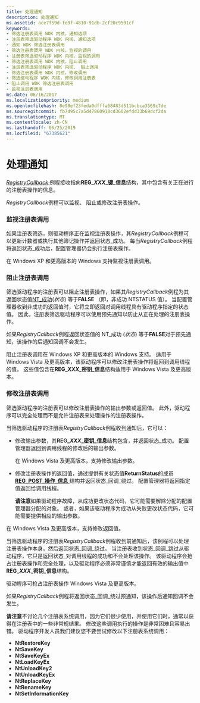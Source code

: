 ```yaml
---
title: 处理通知
description: 处理通知
ms.assetid: ace7f59d-fe9f-4810-91db-2cf20c9591cf
keywords:
- 筛选注册表调用 WDK 内核，通知选项
- 注册表筛选驱动程序 WDK 内核，通知选项
- 通知 WDK 筛选注册表调用
- 筛选注册表调用 WDK 内核，监视的调用
- 注册表筛选驱动程序 WDK 内核，监视的调用
- 筛选注册表调用 WDK 内核，阻止调用
- 注册表筛选驱动程序 WDK 内核、 阻止调用
- 筛选注册表调用 WDK 内核，修改调用
- 筛选驱动程序 WDK 内核，修改调用注册表
- 阻止调用 WDK 筛选注册表调用
- 监视注册表调用
ms.date: 06/16/2017
ms.localizationpriority: medium
ms.openlocfilehash: 8e98ef23feda0dfffa68483d511bcbca3569c7de
ms.sourcegitcommit: fb7d95c7a5d47860918cd3602efdd33b69dcf2da
ms.translationtype: MT
ms.contentlocale: zh-CN
ms.lasthandoff: 06/25/2019
ms.locfileid: "67385621"
---
```

# <a name="handling-notifications"></a>处理通知


[ *RegistryCallback* ](https://docs.microsoft.com/windows-hardware/drivers/ddi/content/wdm/nc-wdm-ex_callback_function)例程接收指向**REG\_*XXX*\_键\_信息**结构，其中包含有关正在进行的注册表操作的信息。

*RegistryCallback*例程可以监视、 阻止或修改注册表操作。

### <a name="monitoring-registry-calls"></a>监视注册表调用

如果注册表筛选，则驱动程序正在监视注册表操作，其*RegistryCallback*例程可以更新计数器或执行其他簿记操作并返回状态\_成功。 每当*RegistryCallback*例程将返回状态\_成功后，配置管理器仍会执行注册表操作。

在 Windows XP 和更高版本的 Windows 支持监视注册表调用。

### <a name="blocking-registry-calls"></a>阻止注册表调用

筛选驱动程序的注册表可以阻止注册表操作，如果其*RegistryCallback*例程为其返回状态值[NT\_成功](using-ntstatus-values.md)(*状态*) 等于**FALSE** （即，非成功 NTSTATUS 值）。 当配置管理器收到非成功的返回值时，它将立即返回对调用线程具有驱动程序指定的状态值。 因此，注册表筛选驱动程序可以使用预先通知以防止从正在处理的注册表操作。

如果*RegistryCallback*例程返回状态值的 NT\_成功 (*状态*) 等于**FALSE**对于预先通知，该操作的后通知回调不会发生。

阻止注册表调用在 Windows XP 和更高版本的 Windows 支持。 适用于 Windows Vista 及更高版本，该驱动程序可以修改注册表操作将返回到调用线程的值。 这些值包含在**REG\_*XXX*\_密钥\_信息**结构适用于 Windows Vista 及更高版本。

### <a name="modifying-registry-calls"></a>修改注册表调用

筛选驱动程序的注册表可以修改注册表操作的输出参数或返回值。 此外，驱动程序可以完全处理而不是允许注册表来处理操作的注册表操作。

当筛选驱动程序的注册表*RegistryCallback*例程收到通知后，它可以：

-   修改输出参数，其**REG\_*XXX*\_密钥\_信息**结构包含，并返回状态\_成功。 配置管理器返回到调用线程的修改后的输出参数。

    在 Windows Vista 及更高版本，支持修改输出参数。

-   修改注册表操作的返回值，通过提供有关状态值**ReturnStatus**的成员[ **REG\_POST\_操作\_信息** ](https://docs.microsoft.com/windows-hardware/drivers/ddi/content/wdm/ns-wdm-_reg_post_operation_information)结构并返回状态\_回调\_绕过。 配置管理器将返回指定值返回给调用线程。

    **请注意**如果驱动程序故障，从成功更改状态代码，它可能需要解除分配的配置管理器分配的对象。 或者，如果该驱动程序为成功从失败更改状态代码，它可能需要提供相应的输出参数。




在 Windows Vista 及更高版本，支持修改返回值。


当筛选驱动程序的注册表*RegistryCallback*例程收到前通知后，该例程可以处理注册表操作本身，然后返回状态\_回调\_绕过。 当注册表收到状态\_回调\_跳过从驱动程序，它只是返回状态\_对调用线程的成功和不会处理该操作。 该驱动程序会抢占注册表操作和完全处理，以及驱动程序必须非常谨慎才能返回有效的输出值中**REG\_*XXX*\_密钥\_信息**结构。

驱动程序可抢占注册表操作 Windows Vista 及更高版本。

如果*RegistryCallback*例程将返回状态\_回调\_绕过预通知，该操作后通知回调不会发生。

**请注意**不讨论几个注册表系统调用，因为它们很少使用，并使用它们时，通常以获得在注册表中的一些非常规结果。 修改这些调用执行的操作是非常困难且容易出错。 驱动程序开发人员我们建议您不要尝试修改以下注册表系统调用：
-   **NtRestoreKey**
-   **NtSaveKey**
-   **NtSaveKeyEx**
-   **NtLoadKeyEx**
-   **NtUnloadKey2**
-   **NtUnloadKeyEx**
-   **NtReplaceKey**
-   **NtRenameKey**
-   **NtSetInformationKey**











